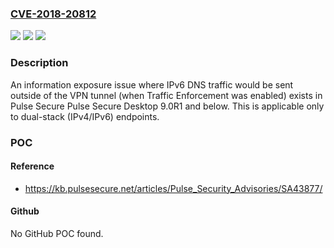 ### [CVE-2018-20812](https://cve.mitre.org/cgi-bin/cvename.cgi?name=CVE-2018-20812)
![](https://img.shields.io/static/v1?label=Product&message=n%2Fa&color=blue)
![](https://img.shields.io/static/v1?label=Version&message=n%2Fa&color=blue)
![](https://img.shields.io/static/v1?label=Vulnerability&message=n%2Fa&color=brighgreen)

### Description

An information exposure issue where IPv6 DNS traffic would be sent outside of the VPN tunnel (when Traffic Enforcement was enabled) exists in Pulse Secure Pulse Secure Desktop 9.0R1 and below. This is applicable only to dual-stack (IPv4/IPv6) endpoints.

### POC

#### Reference
- https://kb.pulsesecure.net/articles/Pulse_Security_Advisories/SA43877/

#### Github
No GitHub POC found.

